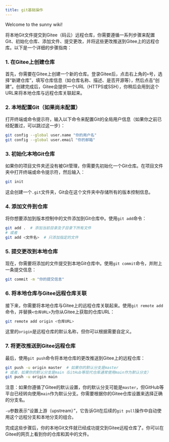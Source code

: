 ```yaml
---
title: git基础操作
---
```

Welcome to the sunny wiki!

将本地Git文件提交到Gitee（码云）远程仓库，你需要遵循一系列步骤来配置Git、初始化仓库、添加文件、提交更改，并将这些更改推送到Gitee上的远程仓库。以下是一个详细的步骤指南：

### 1. 在Gitee上创建仓库

首先，你需要在Gitee上创建一个新的仓库。登录Gitee后，点击右上角的`+`号，选择“新建仓库”，填写仓库信息（如仓库名称、描述、是否开源等），然后点击“创建”。创建完成后，Gitee会提供一个URL（HTTPS或SSH），你稍后会用到这个URL来将本地仓库与远程仓库关联起来。

### 2. 本地配置Git（如果尚未配置）

打开终端或命令提示符，输入以下命令来配置Git的全局用户信息（如果你之前已经配置过，可以跳过这一步）：

```bash
git config --global user.name "你的用户名"
git config --global user.email "你的邮箱"
```

### 3. 初始化本地Git仓库

如果你的项目文件夹还没有被Git管理，你需要先初始化一个Git仓库。在项目文件夹中打开终端或命令提示符，然后输入：

```bash
git init
```

这会创建一个`.git`文件夹，Git会在这个文件夹中存储所有的版本控制信息。

### 4. 添加文件到仓库

将你想要添加到版本控制中的文件添加到Git仓库中。使用`git add`命令：

```bash
git add .  # 添加当前目录及子目录下所有文件
# 或者
git add <文件名>  # 只添加指定的文件
```

### 5. 提交更改到本地仓库

现在，你需要将添加的文件提交到本地Git仓库中。使用`git commit`命令，并附上一条提交信息：

```bash
git commit -m "你的提交信息"
```

### 6. 将本地仓库与Gitee远程仓库关联

接下来，你需要将本地仓库与Gitee上的远程仓库关联起来。使用`git remote add`命令，并替换`<仓库URL>`为你从Gitee上获取的仓库URL：

```bash
git remote add origin <仓库URL>
```

这里的`origin`是远程仓库的默认名称，但你可以根据需要自定义。

### 7. 将更改推送到Gitee远程仓库

最后，使用`git push`命令将本地仓库的更改推送到Gitee上的远程仓库：

```bash
git push -u origin master  # 如果你的默认分支是master
# 或者，如果你的默认分支是main（GitHub等现代仓库通常使用main作为默认分支）
git push -u origin main
```

注意：如果你遵循了Gitee的默认设置，你的默认分支可能是`master`，但GitHub等平台已经转向使用`main`作为默认分支。你需要根据你的Gitee仓库设置来选择正确的分支名。

`-u`参数表示“设置上游（upstream）”，它告诉Git在后续的`git pull`操作中自动使用这个远程分支和本地分支的组合。

完成这些步骤后，你的本地Git文件就已经成功提交到Gitee远程仓库了。你可以在Gitee的网页上看到你的仓库和其中的文件。